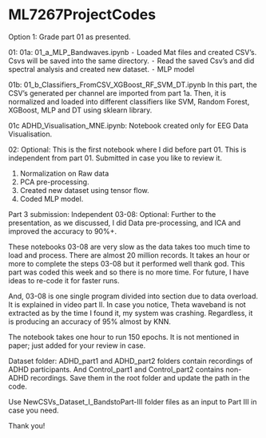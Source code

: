 # ML7267ProjectCodes
Option 1: Grade part 01 as presented. 

01: 
01a:  01_a_MLP_Bandwaves.ipynb
	⁃	Loaded Mat files and created CSV’s. Csvs will be saved into the same directory. 
	⁃	Read the saved Csv’s and did spectral analysis and created new dataset. 
	⁃	MLP model

01b: 01_b_Classifiers_FromCSV_XGBoost_RF_SVM_DT.ipynb
In this part, the CSV’s generated per channel are imported from part 1a. Then, it is normalized and loaded into different classifiers like SVM, Random Forest, XGBoost, MLP and DT using sklearn library.

01c ADHD_Visualisation_MNE.ipynb: Notebook created only for EEG Data Visualisation.

02: Optional:
This is the first notebook where I did before part 01. This is independent from part 01. Submitted in case you like to review it.
1. Normalization on Raw data
2. PCA pre-processing.
3. Created new dataset using tensor flow.
4. Coded MLP model.

Part 3 submission: Independent
03-08: Optional:
Further to the presentation, as we discussed, I did Data pre-processing, and ICA and improved the accuracy to 90%+.

These notebooks 03-08 are very slow as the data takes too much time to load and process. There are almost 20 million records. It takes an hour or more to complete the steps 03-08 but it performed well thank god. This part was coded this week and so there is no more time. For future, I have ideas to re-code it for faster runs. 

And, 03-08 is one single program divided into section due to data overload. It is explained in video part II. 
In case you notice, Theta waveband is not extracted as by the time I found it, my system was crashing. Regardless, it is producing an accuracy of 95% almost by KNN.

The notebook takes one hour to run 150 epochs. It is not mentioned in paper; just added for your review in case.

Dataset folder: ADHD_part1 and ADHD_part2 folders contain recordings of ADHD participants. And Control_part1 and Control_part2 contains non-ADHD recordings. Save them in the root folder and update the path in the code. 

Use NewCSVs_Dataset_I_BandstoPart-III folder files as an input to Part III in case you need. 

Thank you!
